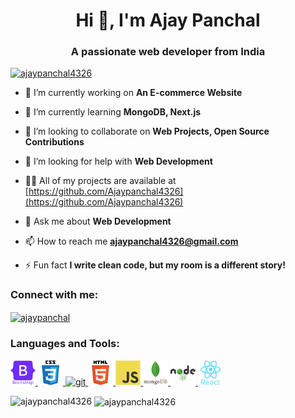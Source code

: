 <h1 align="center">Hi 👋, I'm Ajay Panchal</h1>
<h3 align="center">A passionate web developer from India</h3>

<p align="left"> <a href="https://github.com/ryo-ma/github-profile-trophy"><img src="https://github-profile-trophy.vercel.app/?username=ajaypanchal4326" alt="ajaypanchal4326" /></a> </p>

- 🔭 I’m currently working on **An E-commerce Website**

- 🌱 I’m currently learning **MongoDB, Next.js**

- 👯 I’m looking to collaborate on **Web Projects, Open Source Contributions**

- 🤝 I’m looking for help with **Web Development**

- 👨‍💻 All of my projects are available at [https://github.com/Ajaypanchal4326](https://github.com/Ajaypanchal4326)

- 💬 Ask me about **Web Development**

- 📫 How to reach me **ajaypanchal4326@gmail.com**

- ⚡ Fun fact **I write clean code, but my room is a different story!**

<h3 align="left">Connect with me:</h3>
<p align="left">
<a href="https://linkedin.com/in/ajaypanchal" target="blank"><img align="center" src="https://raw.githubusercontent.com/rahuldkjain/github-profile-readme-generator/master/src/images/icons/Social/linked-in-alt.svg" alt="ajaypanchal" height="30" width="40" /></a>
</p>

<h3 align="left">Languages and Tools:</h3>
<p align="left"> <a href="https://getbootstrap.com" target="_blank" rel="noreferrer"> <img src="https://raw.githubusercontent.com/devicons/devicon/master/icons/bootstrap/bootstrap-plain-wordmark.svg" alt="bootstrap" width="40" height="40"/> </a> <a href="https://www.w3schools.com/css/" target="_blank" rel="noreferrer"> <img src="https://raw.githubusercontent.com/devicons/devicon/master/icons/css3/css3-original-wordmark.svg" alt="css3" width="40" height="40"/> </a> <a href="https://git-scm.com/" target="_blank" rel="noreferrer"> <img src="https://www.vectorlogo.zone/logos/git-scm/git-scm-icon.svg" alt="git" width="40" height="40"/> </a> <a href="https://www.w3.org/html/" target="_blank" rel="noreferrer"> <img src="https://raw.githubusercontent.com/devicons/devicon/master/icons/html5/html5-original-wordmark.svg" alt="html5" width="40" height="40"/> </a> <a href="https://developer.mozilla.org/en-US/docs/Web/JavaScript" target="_blank" rel="noreferrer"> <img src="https://raw.githubusercontent.com/devicons/devicon/master/icons/javascript/javascript-original.svg" alt="javascript" width="40" height="40"/> </a> <a href="https://www.mongodb.com/" target="_blank" rel="noreferrer"> <img src="https://raw.githubusercontent.com/devicons/devicon/master/icons/mongodb/mongodb-original-wordmark.svg" alt="mongodb" width="40" height="40"/> </a> <a href="https://nodejs.org" target="_blank" rel="noreferrer"> <img src="https://raw.githubusercontent.com/devicons/devicon/master/icons/nodejs/nodejs-original-wordmark.svg" alt="nodejs" width="40" height="40"/> </a> <a href="https://reactjs.org/" target="_blank" rel="noreferrer"> <img src="https://raw.githubusercontent.com/devicons/devicon/master/icons/react/react-original-wordmark.svg" alt="react" width="40" height="40"/> </a> </p>

<p><img align="left" src="https://github-readme-stats.vercel.app/api/top-langs?username=ajaypanchal4326&show_icons=true&locale=en&layout=compact" alt="ajaypanchal4326" /></p>

<p>&nbsp;<img align="center" src="https://github-readme-stats.vercel.app/api?username=ajaypanchal4326&show_icons=true&locale=en" alt="ajaypanchal4326" /></p>


